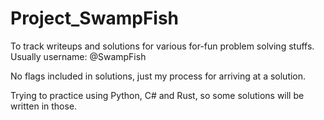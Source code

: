# Project_SwampFish

To track writeups and solutions for various for-fun problem solving stuffs. Usually username: @SwampFish

No flags included in solutions, just my process for arriving at a solution.

Trying to practice using Python, C# and Rust, so some solutions will be written in those.